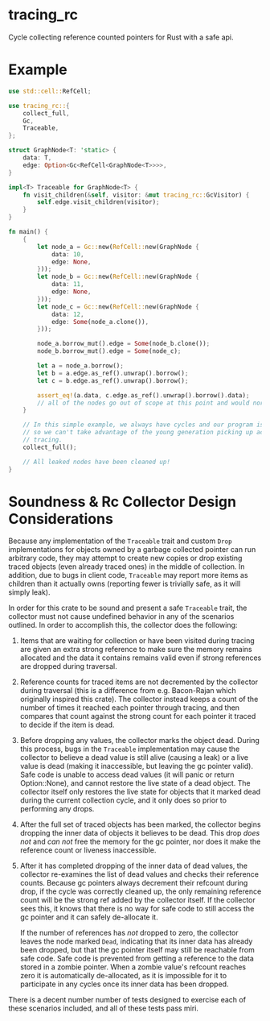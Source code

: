# tracing_rc
Cycle collecting reference counted pointers for Rust with a safe api.

# Example
```rs
use std::cell::RefCell;

use tracing_rc::{
    collect_full,
    Gc,
    Traceable,
};

struct GraphNode<T: 'static> {
    data: T,
    edge: Option<Gc<RefCell<GraphNode<T>>>>,
}

impl<T> Traceable for GraphNode<T> {
    fn visit_children(&self, visitor: &mut tracing_rc::GcVisitor) {
        self.edge.visit_children(visitor);
    }
}

fn main() {
    {
        let node_a = Gc::new(RefCell::new(GraphNode {
            data: 10,
            edge: None,
        }));
        let node_b = Gc::new(RefCell::new(GraphNode {
            data: 11,
            edge: None,
        }));
        let node_c = Gc::new(RefCell::new(GraphNode {
            data: 12,
            edge: Some(node_a.clone()),
        }));

        node_a.borrow_mut().edge = Some(node_b.clone());
        node_b.borrow_mut().edge = Some(node_c);

        let a = node_a.borrow();
        let b = a.edge.as_ref().unwrap().borrow();
        let c = b.edge.as_ref().unwrap().borrow();

        assert_eq!(a.data, c.edge.as_ref().unwrap().borrow().data);
        // all of the nodes go out of scope at this point and would normally be leaked.
    }

    // In this simple example, we always have cycles and our program is complete after this,
    // so we can't take advantage of the young generation picking up acyclic pointers without
    // tracing.
    collect_full();

    // All leaked nodes have been cleaned up!
}
```

# Soundness & Rc Collector Design Considerations
Because any implementation of the `Traceable` trait and custom `Drop` implementations for objects
owned by a garbage collected pointer can run arbitrary code, they may attempt to create new copies or
drop existing traced objects (even already traced ones) in the middle of collection. In addition,
due to bugs in client code, `Traceable` may report more items as children than it actually owns
(reporting fewer is trivially safe, as it will simply leak).

In order for this crate to be sound and present a safe `Traceable` trait, the collector must not
cause undefined behavior in any of the scenarios outlined. In order to accomplish this, the
collector does the following:
1. Items that are waiting for collection or have been visited during tracing are given an extra
   strong reference to make sure the memory remains allocated and the data it contains remains valid
   even if strong references are dropped during traversal.
2. Reference counts for traced items are not decremented by the collector during traversal (this is
   a difference from e.g. Bacon-Rajan which originally inspired this crate). The collector instead
   keeps a count of the number of times it reached each pointer through tracing, and then compares
   that count against the strong count for each pointer it traced to decide if the item is dead.
3. Before dropping any values, the collector marks the object dead. During this process, bugs in the
   `Traceable` implementation may cause the collector to believe a dead value is still alive
   (causing a leak) or a live value is dead (making it inaccessible, but leaving the gc pointer
   valid). Safe code is unable to access dead values (it will panic or return Option::None), and
   cannot restore the live state of a dead object. The collector itself only restores the live state
   for objects that it marked dead during the current collection cycle, and it only does so prior to
   performing any drops.
4. After the full set of traced objects has been marked, the collector begins dropping the inner
   data of objects it believes to be dead. This drop _does not_ and _can not_ free the memory for
   the gc pointer, nor does it make the reference count or liveness inaccessible.
5. After it has completed dropping of the inner data of dead values, the collector re-examines the
   list of dead values and checks their reference counts. Because gc pointers always decrement their
   refcount during drop, if the cycle was correctly cleaned up, the only remaining reference count
   will be the strong ref added by the collector itself. If the collector sees this, it knows that
   there is no way for safe code to still access the gc pointer and it can safely de-allocate it.
   
   If the number of references has _not_ dropped to zero, the collector leaves the node marked
   `Dead`, indicating that its inner data has already been dropped, but that the gc pointer itself
   may still be reachable from safe code. Safe code is prevented from getting a reference to the
   data stored in a zombie pointer. When a zombie value's refcount reaches zero it is automatically
   de-allocated, as it is impossible for it to participate in any cycles once its inner data has
   been dropped.

There is a decent number number of tests designed to exercise each of these scenarios included, and all
of these tests pass miri.